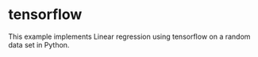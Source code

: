 # tensorflow
This example implements Linear regression using tensorflow on a random data set in Python.
